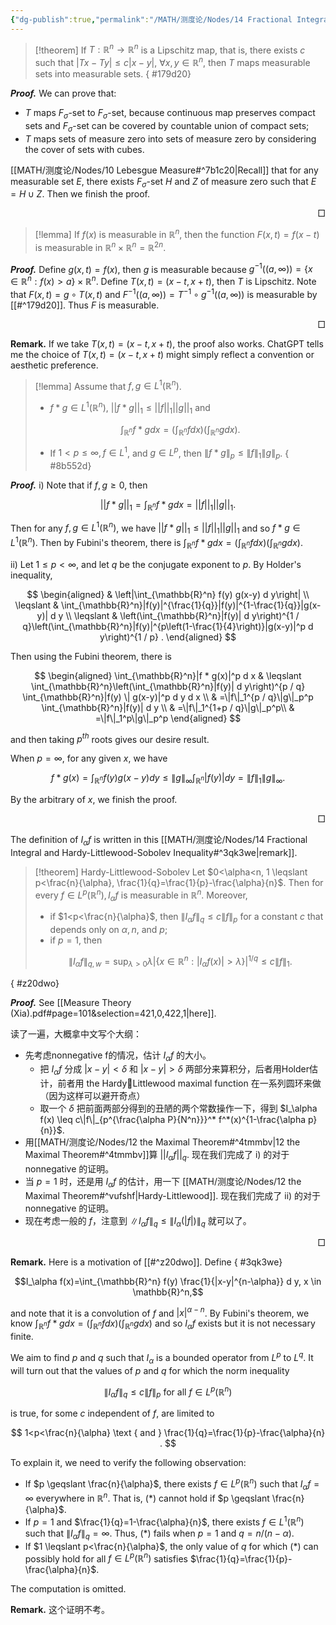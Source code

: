```yaml
---
{"dg-publish":true,"permalink":"/MATH/测度论/Nodes/14 Fractional Integral and Hardy-Littlewood-Sobolev Inequality/","dgPassFrontmatter":true}
---
```




> [!theorem] 
> If $T: \mathbb{R}^n \rightarrow \mathbb{R}^n$ is a Lipschitz map, that is, there exists $c$ such that $|T x-T y| \leqslant c|x-y|$, $\forall x, y \in \mathbb{R}^n$, then $T$ maps measurable sets into measurable sets. 
{ #179d20}


**_Proof._**
We can prove that:
- $T$ maps $F_\sigma$-set to $F_\sigma$-set, because continuous map preserves compact sets and $F_\sigma$-set can be covered by countable union of compact sets;
- $T$ maps sets of measure zero into sets of measure zero by considering the cover of sets with cubes.

[[MATH/测度论/Nodes/10 Lebesgue Measure#^7b1c20\|Recall]] that for any measurable set $E$, there exists $F_\sigma$-set $H$ and $Z$ of measure zero such that $E=H\cup Z$. Then we finish the proof.
<p align="right">□</p>


> [!lemma]
> If $f(x)$ is measurable in $\mathbb{R}^n$, then the function $F(x, t)=f(x-t)$ is measurable in $\mathbb{R}^n \times \mathbb{R}^n=\mathbb{R}^{2 n}$.

**_Proof._**
Define $g(x,t)=f(x)$, then $g$ is measurable because $g^{-1}((a,\infty))=\{x\in \mathbb{R}^n:f(x)>a\}\times \mathbb{R}^n$. Define $T(x,t)=(x-t,x+t)$, then $T$ is Lipschitz. Note that $F(x,t)=g\circ T(x,t)$ and $F^{-1}((a,\infty))=T^{-1}\circ g^{-1}((a,\infty))$ is measurable by [[#^179d20]]. Thus $F$ is measurable.
<p align="right">□</p>


**Remark.** If we take $T(x,t)=(x-t,x+t)$, the proof also works. ChatGPT tells me the choice of $T(x,t)=(x-t,x+t)$ might simply reflect a convention or aesthetic preference.


> [!lemma]
> Assume that $f,g\in L^1(\mathbb{R}^n)$. 
> - $f * g \in L^1\left(\mathbb{R}^n\right)$, $||f*g||_1\leqslant ||f||_1||g||_1$ and 
> 
> $$
> \int_{\mathbb{R}^n} f * g d x =\left(\int_{\mathbb{R}^n} f d x\right)\left(\int_{\mathbb{R}^n} g d x\right) .
> $$
> 
> - If $1<p \leqslant \infty, f \in L^1$, and $g \in L^p$, then $\|f * g\|_p \leqslant\|f\|_1\|g\|_p$.
{ #8b552d}


**_Proof._**
i) Note that if $f,g\geqslant 0$, then 

$$||f*g||_1=\int_{\mathbb{R}^n}f*gdx=||f||_1||g||_1.$$

Then for any $f,g\in L^1(\mathbb{R}^n)$, we have $||f*g||_1\leqslant ||f||_1||g||_1$ and so $f*g\in L^1(\mathbb{R}^n)$. Then by Fubini's theorem, there is $\int_{\mathbb{R}^n} f * g d x =\left(\int_{\mathbb{R}^n} f d x\right)\left(\int_{\mathbb{R}^n} g d x\right)$.

ii) Let $1\leqslant p<\infty$, and let $q$ be the conjugate exponent to $p$. By Holder's inequality,

$$
\begin{aligned}
& \left|\int_{\mathbb{R}^n} f(y) g(x-y) d y\right| \\
\leqslant & \int_{\mathbb{R}^n}|f(y)|^{\frac{1}{q}}|f(y)|^{1-\frac{1}{q}}|g(x-y)| d y \\
\leqslant & \left(\int_{\mathbb{R}^n}|f(y)| d y\right)^{1 / q}\left(\int_{\mathbb{R}^n}|f(y)|^{p\left(1-\frac{1}{4}\right)}|g(x-y)|^p d y\right)^{1 / p} .
\end{aligned}
$$


Then using the Fubini theorem, there is

$$
\begin{aligned}
\int_{\mathbb{R}^n}|f * g(x)|^p d x & \leqslant \int_{\mathbb{R}^n}\left(\int_{\mathbb{R}^n}|f(y)| d y\right)^{p / q} \int_{\mathbb{R}^n}|f(y) \| g(x-y)|^p d y d x \\
& =\|f\|_1^{p / q}\|g\|_p^p \int_{\mathbb{R}^n}|f(y)| d y \\
& =\|f\|_1^{1+p / q}\|g\|_p^p\\
& =\|f\|_1^p\|g\|_p^p
\end{aligned}
$$


and then taking $p^{t h}$ roots gives our desire result.

When $p=\infty$, for any given $x$, we have 

$$f*g(x)=\int_{\mathbb{R}^n}f(y)g(x-y)dy\leqslant \|g\|_\infty\int_{\mathbb{R}^n}|f(y)|dy=\|f\|_1\|g\|_\infty.$$

By the arbitrary of $x$, we finish the proof.
<p align="right">□</p>

The definition of $I_\alpha f$ is written in this [[MATH/测度论/Nodes/14 Fractional Integral and Hardy-Littlewood-Sobolev Inequality#^3qk3we\|remark]].

> [!theorem] Hardy-Littlewood-Sobolev
> Let $0<\alpha<n, 1 \leqslant p<\frac{n}{\alpha}, \frac{1}{q}=\frac{1}{p}-\frac{\alpha}{n}$. Then for every $f \in L^p\left(\mathbb{R}^n\right), I_\alpha f$ is measurable in $\mathbb{R}^n$. Moreover, 
> - if $1<p<\frac{n}{\alpha}$, then $\left\|I_\alpha f\right\|_q \leqslant c\|f\|_p$ for a constant $c$ that depends only on $\alpha, n$, and $p$;
> - if $p=1$, then
> 
> $$\|I_\alpha f\|_{q,w}=\sup _{\lambda>0} \lambda\left|\left\{x \in \mathbb{R}^n:\left|I_\alpha f(x)\right|>\lambda\right\}\right|^{1 / q} \leqslant c\|f\|_1.$$
>
{ #z20dwo}


**_Proof._**
See [[Measure  Theory    (Xia).pdf#page=101&selection=421,0,422,1|here]]. 

读了一遍，大概拿中文写个大纲：
- 先考虑nonnegative f的情况，估计 $I_\alpha f$ 的大小。
	- 把 $I_\alpha f$ 分成 $|x-y|<\delta$ 和 $|x-y|>\delta$ 两部分来算积分，后者用Holder估计，前者用 the HardyLittlewood maximal function 在一系列圆环来做（因为这样可以避开奇点）
	- 取一个 $\delta$ 把前面两部分得到的丑陋的两个常数操作一下，得到 $I_\alpha f(x) \leq c\|f\|_{p^{\frac{\alpha P}{N^n}}}^* f^*(x)^{1-\frac{\alpha p}{n}}$.
- 用[[MATH/测度论/Nodes/12 the Maximal Theorem#^4tmmbv\|12 the Maximal Theorem#^4tmmbv]]算 $||I_\alpha f||_q$. 现在我们完成了 i) 的对于 nonnegative 的证明。
- 当 $p=1$ 时，还是用 $I_\alpha f$ 的估计，用一下 [[MATH/测度论/Nodes/12 the Maximal Theorem#^vufshf\|Hardy-Littlewood]]. 现在我们完成了 ii) 的对于 nonnegative 的证明。
- 现在考虑一般的 $f$，注意到 $\left\|I_\alpha f\right\|_q \leq\left\|I_\alpha(|f|)\right\|_q$ 就可以了。
<p align="right">□</p>

**Remark.** Here is a motivation of [[#^z20dwo]]. Define 
{ #3qk3we}


$$I_\alpha f(x)=\int_{\mathbb{R}^n} f(y) \frac{1}{|x-y|^{n-\alpha}} d y, x \in \mathbb{R}^n,$$

and note that it is a convolution of $f$ and $|x|^{\alpha-n}$. By Fubini's theorem, we know $\int_{\mathbb{R}^n} f * g d x=\left(\int_{\mathbb{R}^n} f d x\right)\left(\int_{\mathbb{R}^n} g d x\right)$ and so $I_\alpha f$ exists but it is not necessary finite.

We aim to find $p$ and $q$ such that $I_\alpha$ is a bounded operator from $L^p$ to $L^q$. It will turn out that the values of $p$ and $q$ for which the norm inequality 

$$\left\|I_\alpha f\right\|_q \leqslant c\|f\|_p \text { for all } f \in L^p\left(\mathbb{R}^n\right)\tag{*}$$

is true, for some $c$ independent of $f$, are limited to

$$
1<p<\frac{n}{\alpha} \text { and } \frac{1}{q}=\frac{1}{p}-\frac{\alpha}{n} .
$$

To explain it, we need to verify the following observation:
- If $p \geqslant \frac{n}{\alpha}$, there exists $f \in L^p\left(\mathbb{R}^n\right)$ such that $I_\alpha f=\infty$ everywhere in $\mathbb{R}^n$. That is, $(*)$ cannot hold if $p \geqslant \frac{n}{\alpha}$.
- If $p=1$ and $\frac{1}{q}=1-\frac{\alpha}{n}$, there exists $f \in L^1\left(\mathbb{R}^n\right)$ such that $\left\|I_\alpha f\right\|_q=\infty$. Thus, $(*)$ fails when $p=1$ and $q=n /(n-\alpha)$.
- If $1 \leqslant p<\frac{n}{\alpha}$, the only value of $q$ for which $(*)$ can possibly hold for all $f \in L^p\left(\mathbb{R}^n\right)$ satisfies $\frac{1}{q}=\frac{1}{p}-\frac{\alpha}{n}$.

The computation is omitted. 

**Remark.** 这个证明不考。